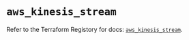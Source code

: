 # `aws_kinesis_stream`

Refer to the Terraform Registory for docs: [`aws_kinesis_stream`](https://registry.terraform.io/providers/hashicorp/aws/4.63.0/docs/resources/kinesis_stream).
